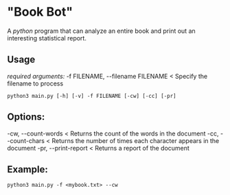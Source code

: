 # "Book Bot"

A _python_ program that can analyze an entire book and print out an interesting statistical report.

## Usage

_required arguments:_
-f FILENAME, --filename FILENAME < Specify the filename to process

```shell
python3 main.py [-h] [-v] -f FILENAME [-cw] [-cc] [-pr]
```

## Options:

-cw, --count-words < Returns the count of the words in the document
-cc, --count-chars < Returns the number of times each character appears in the document
-pr, --print-report < Returns a report of the document

## Example:

```shell
python3 main.py -f <mybook.txt> --cw
```
